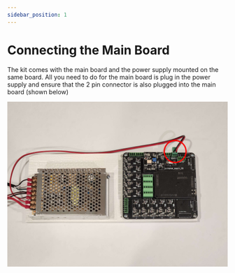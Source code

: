 ```yaml
---
sidebar_position: 1
---
```


# Connecting the Main Board

The kit comes with the main board and the power supply mounted on the same board. All you need to do for the main board is plug in the power supply and ensure that the 2 pin connector is also plugged into the main board (shown below)

![image](./img/BuildersKit1.jpg)